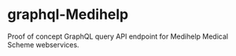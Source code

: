 # graphql-Medihelp
Proof of concept GraphQL query API endpoint for Medihelp Medical Scheme webservices.
